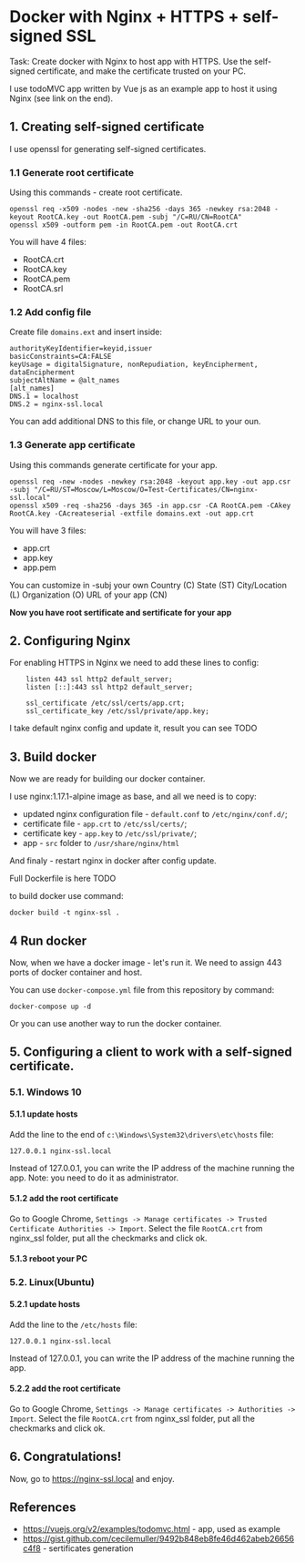 # Docker with Nginx + HTTPS + self-signed SSL

Task: Create docker with Nginx to host app with HTTPS. Use the self-signed certificate, and make the certificate trusted on your PC. 

I use todoMVC app written by Vue js as an example app to host it using Nginx (see link on the end).

## 1. Creating self-signed certificate 

I use openssl for generating self-signed certificates. 

### 1.1 Generate root certificate
Using this commands - create root certificate.
```
openssl req -x509 -nodes -new -sha256 -days 365 -newkey rsa:2048 -keyout RootCA.key -out RootCA.pem -subj "/C=RU/CN=RootCA"
openssl x509 -outform pem -in RootCA.pem -out RootCA.crt
```

You will have 4 files:
- RootCA.crt
- RootCA.key
- RootCA.pem
- RootCA.srl

### 1.2 Add config file
Create file `domains.ext` and insert inside:

```
authorityKeyIdentifier=keyid,issuer
basicConstraints=CA:FALSE
keyUsage = digitalSignature, nonRepudiation, keyEncipherment, dataEncipherment
subjectAltName = @alt_names
[alt_names]
DNS.1 = localhost
DNS.2 = nginx-ssl.local
```

You can add additional DNS to this file, or change URL to your oun. 

### 1.3 Generate app certificate
Using this commands generate certificate for your app. 

```
openssl req -new -nodes -newkey rsa:2048 -keyout app.key -out app.csr -subj "/C=RU/ST=Moscow/L=Moscow/O=Test-Certificates/CN=nginx-ssl.local"
openssl x509 -req -sha256 -days 365 -in app.csr -CA RootCA.pem -CAkey RootCA.key -CAcreateserial -extfile domains.ext -out app.crt
```
You will have 3 files:
- app.crt
- app.key
- app.pem

You can customize in -subj your own
Country (C)
State (ST)
City/Location (L)
Organization (O)
URL of your app (CN)

**Now you have root sertificate and sertificate for your app**

## 2. Configuring Nginx

For enabling HTTPS in Nginx we need to add these lines to config:
```
    listen 443 ssl http2 default_server;
    listen [::]:443 ssl http2 default_server;
    
    ssl_certificate /etc/ssl/certs/app.crt;
    ssl_certificate_key /etc/ssl/private/app.key;
```

I take default nginx config and update it, result you can see TODO 

## 3. Build docker 

Now we are ready for building our docker container. 

I use nginx:1.17.1-alpine image as base, and all we need is to copy:
- updated nginx configuration file - `default.conf` to `/etc/nginx/conf.d/`;
- certificate file - `app.crt` to `/etc/ssl/certs/`;
- certificate key - `app.key` to `/etc/ssl/private/`;
- app - `src` folder to `/usr/share/nginx/html` 

And finaly - restart nginx in docker after config update. 

Full Dockerfile is here TODO 

to build docker use command:
```
docker build -t nginx-ssl .
```

## 4 Run docker 

Now, when we have a docker image - let's run it. We need to assign 443 ports of docker container and host.

You can use `docker-compose.yml` file from this repository by command:

```
docker-compose up -d
```

Or you can use another way to run the docker container.

## 5. Configuring a client to work with a self-signed certificate.

### 5.1. Windows 10

#### 5.1.1 update hosts
Add the line to the end of `c:\Windows\System32\drivers\etc\hosts` file:
```
127.0.0.1 nginx-ssl.local
```
Instead of 127.0.0.1, you can write the IP address of the machine running the app.
Note: you need to do it as administrator. 

#### 5.1.2 add the root certificate 
Go to Google Chrome, `Settings -> Manage certificates -> Trusted Certificate Authorities -> Import`. 
Select the file `RootCA.crt` from nginx_ssl folder, put all the checkmarks and click ok.

#### 5.1.3 reboot your PC

### 5.2. Linux(Ubuntu)

#### 5.2.1 update hosts
Add the line to the `/etc/hosts` file:
```
127.0.0.1 nginx-ssl.local
```
Instead of 127.0.0.1, you can write the IP address of the machine running the app.

#### 5.2.2 add the root certificate 
Go to Google Chrome, `Settings -> Manage certificates -> Authorities -> Import`. 
Select the file `RootCA.crt` from nginx_ssl folder, put all the checkmarks and click ok.

## 6. Congratulations! 
Now, go to https://nginx-ssl.local and enjoy.

## References  

- https://vuejs.org/v2/examples/todomvc.html - app, used as example
- https://gist.github.com/cecilemuller/9492b848eb8fe46d462abeb26656c4f8 - sertificates generation
